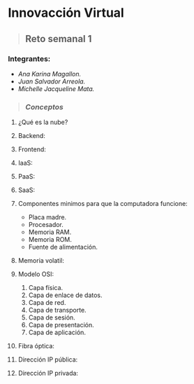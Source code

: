 # **Innovacción Virtual**
> ## Reto semanal 1

### Integrantes:
- *Ana Karina Magallon.*
- *Juan Salvador Arreola.*
- *Michelle Jacqueline Mata.*

> ### ***Conceptos***
 1. ¿Qué es la nube?

 2. Backend:

 3. Frontend:

 4. IaaS:

 5. PaaS:

 6. SaaS:

 7. Componentes minimos para que la computadora funcione:
     - Placa madre.
     - Procesador.
     - Memoria RAM.
     - Memoria ROM.
     - Fuente de alimentación.

 8. Memoria volatil:

 9. Modelo OSI:
     1. Capa física.
     2. Capa de enlace de datos.
     3. Capa de red.
     4. Capa de transporte.
     5. Capa de sesión.
     6. Capa de presentación.
     7. Capa de aplicación.
 
 10. Fibra óptica:

 11. Dirección IP pública:

 12. Dirección IP privada:
 
